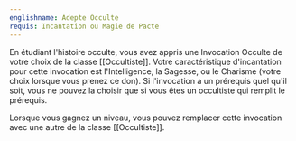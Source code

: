 ```yaml
---
englishname: Adepte Occulte
requis: Incantation ou Magie de Pacte
---
```

En étudiant l'histoire occulte, vous avez appris une Invocation Occulte de votre choix de la classe [[Occultiste]]. Votre caractéristique d'incantation pour cette invocation est l'Intelligence, la Sagesse, ou le Charisme (votre choix lorsque vous prenez ce don). Si l'invocation a un prérequis quel qu'il soit, vous ne pouvez la choisir que si vous êtes un occultiste qui remplit le prérequis.

Lorsque vous gagnez un niveau, vous pouvez remplacer cette invocation avec une autre de la classe [[Occultiste]].
